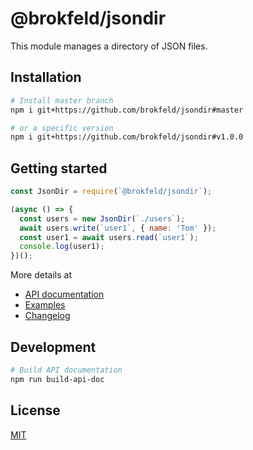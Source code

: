 # @brokfeld/jsondir

This module manages a directory of JSON files.

## Installation

```bash
# Install master branch
npm i git+https://github.com/brokfeld/jsondir#master

# or a specific version
npm i git+https://github.com/brokfeld/jsondir#v1.0.0
```

## Getting started

```js
const JsonDir = require(`@brokfeld/jsondir`);

(async () => {
  const users = new JsonDir(`./users`);
  await users.write(`user1`, { name: 'Tom' });
  const user1 = await users.read(`user1`);
  console.log(user1);
})();
```

More details at

* [API documentation](https://brokfeld.github.io/jsondir/docs/api/index.html)
* [Examples](./examples)
* [Changelog](./docs/changelog/README.md)

## Development

```bash
# Build API documentation
npm run build-api-doc
```

## License

[MIT](./LICENSE)
